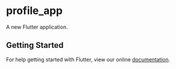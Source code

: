 # profile_app

A new Flutter application.

## Getting Started

For help getting started with Flutter, view our online
[documentation](https://flutter.io/).
